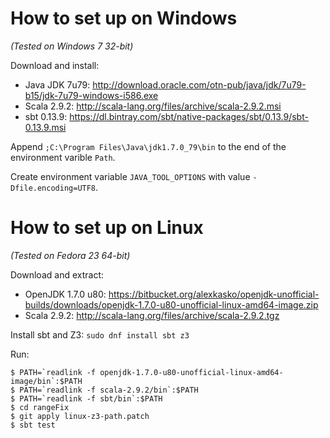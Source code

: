 # How to set up on Windows

*(Tested on Windows 7 32-bit)*

Download and install:

* Java JDK 7u79: <http://download.oracle.com/otn-pub/java/jdk/7u79-b15/jdk-7u79-windows-i586.exe>
* Scala 2.9.2: <http://scala-lang.org/files/archive/scala-2.9.2.msi>
* sbt 0.13.9: <https://dl.bintray.com/sbt/native-packages/sbt/0.13.9/sbt-0.13.9.msi>

Append `;C:\Program Files\Java\jdk1.7.0_79\bin` to the end of the environment
varible `Path`.

Create environment variable `JAVA_TOOL_OPTIONS` with value
`-Dfile.encoding=UTF8`.

# How to set up on Linux

*(Tested on Fedora 23 64-bit)*

Download and extract:

* OpenJDK 1.7.0 u80: <https://bitbucket.org/alexkasko/openjdk-unofficial-builds/downloads/openjdk-1.7.0-u80-unofficial-linux-amd64-image.zip>
* Scala 2.9.2: <http://scala-lang.org/files/archive/scala-2.9.2.tgz>

Install sbt and Z3: `sudo dnf install sbt z3`

Run:

    $ PATH=`readlink -f openjdk-1.7.0-u80-unofficial-linux-amd64-image/bin`:$PATH
    $ PATH=`readlink -f scala-2.9.2/bin`:$PATH
    $ PATH=`readlink -f sbt/bin`:$PATH
    $ cd rangeFix
    $ git apply linux-z3-path.patch
    $ sbt test

